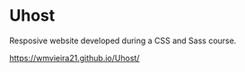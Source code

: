 # Uhost

Resposive website developed during a CSS and Sass course.

https://wmvieira21.github.io/Uhost/
